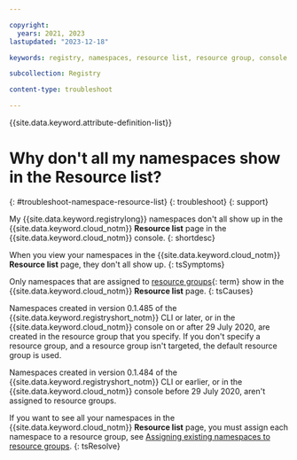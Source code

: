 ```yaml
---

copyright:
  years: 2021, 2023
lastupdated: "2023-12-18"

keywords: registry, namespaces, resource list, resource group, console

subcollection: Registry

content-type: troubleshoot

---
```


{{site.data.keyword.attribute-definition-list}}

# Why don't all my namespaces show in the **Resource list**?
{: #troubleshoot-namespace-resource-list}
{: troubleshoot}
{: support}

My {{site.data.keyword.registrylong}} namespaces don't all show up in the {{site.data.keyword.cloud_notm}} **Resource list** page in the {{site.data.keyword.cloud_notm}} console.
{: shortdesc}

When you view your namespaces in the {{site.data.keyword.cloud_notm}} **Resource list** page, they don't all show up.
{: tsSymptoms}

Only namespaces that are assigned to [resource groups](#x2161955){: term} show in the {{site.data.keyword.cloud_notm}} **Resource list** page.
{: tsCauses}

Namespaces created in version 0.1.485 of the {{site.data.keyword.registryshort_notm}} CLI or later, or in the {{site.data.keyword.cloud_notm}} console on or after 29 July 2020, are created in the resource group that you specify. If you don't specify a resource group, and a resource group isn't targeted, the default resource group is used.

Namespaces created in version 0.1.484 of the {{site.data.keyword.registryshort_notm}} CLI or earlier, or in the {{site.data.keyword.cloud_notm}} console before 29 July 2020, aren't assigned to resource groups.

If you want to see all your namespaces in the {{site.data.keyword.cloud_notm}} **Resource list** page, you must assign each namespace to a resource group, see [Assigning existing namespaces to resource groups](/docs/Registry?topic=Registry-registry_setup_cli_namespace#registry_namespace_assign).
{: tsResolve}
